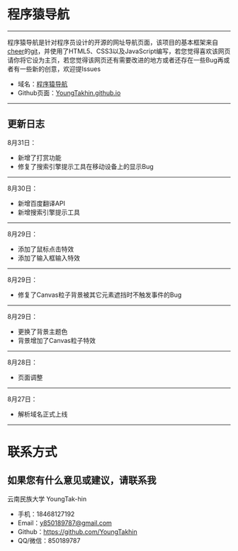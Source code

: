 
# 程序猿导航
  ---

程序猿导航是针对程序员设计的开源的网址导航页面，该项目的基本框架来自[cheer](https://github.com/cheer-hwj)的[git](https://github.com/cheer-hwj/AnywhereAnything)，并使用了HTML5、CSS3以及JavaScript编写，若您觉得喜欢该网页请你将它设为主页，若您觉得该网页还有需要改进的地方或者还存在一些Bug再或者有一些新的创意，欢迎提Issues

 - 域名：[程序猿导航](https://yuan1024.com/)
 - Github页面：[YoungTakhin.github.io](https://github.com/YoungTakhin/YoungTakhin.github.io)


---
## 更新日志

   8月31日：
   - 新增了打赏功能
   - 修复了搜索引擎提示工具在移动设备上的显示Bug
   ---
   8月30日：
   - 新增百度翻译API
   - 新增搜索引擎提示工具
  ---
   8月29日：
   - 添加了鼠标点击特效
   - 添加了输入框输入特效
  ---
  8月29日：
  - 修复了Canvas粒子背景被其它元素遮挡时不触发事件的Bug
  ---
   8月29日：
   - 更换了背景主题色
   - 背景增加了Canvas粒子特效
  ---
  8月28日：
  - 页面调整
  ---
   8月27日：
   - 解析域名正式上线
   
---
# 联系方式

如果您有什么意见或建议，请联系我
---
云南民族大学 YoungTak-hin
- 手机：18468127192
- Email：y850189787@gmail.com
- Github：https://github.com/YoungTakhin
- QQ/微信：850189787
